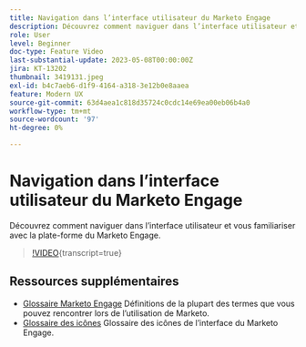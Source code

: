 ```yaml
---
title: Navigation dans l’interface utilisateur du Marketo Engage
description: Découvrez comment naviguer dans l’interface utilisateur et vous familiariser avec la plate-forme du Marketo Engage.
role: User
level: Beginner
doc-type: Feature Video
last-substantial-update: 2023-05-08T00:00:00Z
jira: KT-13202
thumbnail: 3419131.jpeg
exl-id: b4c7aeb6-d1f9-4164-a318-3e12b0e8aaea
feature: Modern UX
source-git-commit: 63d4aea1c818d35724c0cdc14e69ea00eb06b4a0
workflow-type: tm+mt
source-wordcount: '97'
ht-degree: 0%

---
```


# Navigation dans l’interface utilisateur du Marketo Engage

Découvrez comment naviguer dans l’interface utilisateur et vous familiariser avec la plate-forme du Marketo Engage.

>[!VIDEO](https://video.tv.adobe.com/v/3419131/?learn=on){transcript=true}

## Ressources supplémentaires

* [Glossaire Marketo Engage](https://experienceleague.adobe.com/docs/marketo/using/getting-started-with-marketo/marketo-glossary.html?lang=en)
Définitions de la plupart des termes que vous pouvez rencontrer lors de l’utilisation de Marketo.
* [Glossaire des icônes](https://experienceleague.adobe.com/docs/marketo/using/product-docs/marketo-engage-modern-ux/icon-glossary.html?lang=en)
Glossaire des icônes de l’interface du Marketo Engage.
